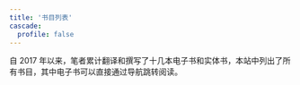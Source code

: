 ```yaml
---
title: '书目列表'
cascade:
  profile: false
---
```


自 2017 年以来，笔者累计翻译和撰写了十几本电子书和实体书，本站中列出了所有书目，其中电子书可以直接通过导航跳转阅读。

